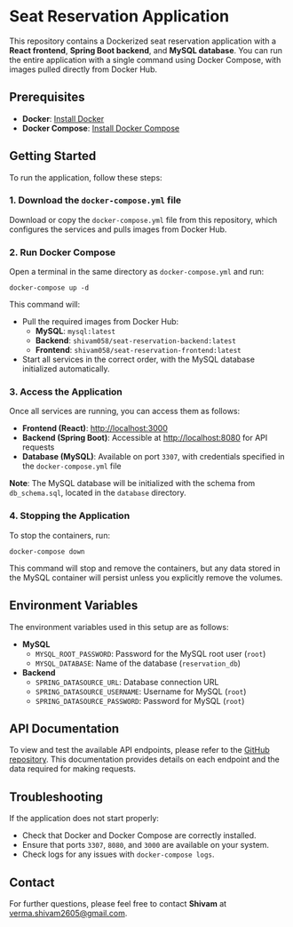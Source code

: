 Seat Reservation Application
============================

This repository contains a Dockerized seat reservation application with a **React frontend**, **Spring Boot backend**, and **MySQL database**. You can run the entire application with a single command using Docker Compose, with images pulled directly from Docker Hub.

Prerequisites
-------------

*   **Docker**: [Install Docker](https://docs.docker.com/get-docker/)
*   **Docker Compose**: [Install Docker Compose](https://docs.docker.com/compose/install/)

Getting Started
---------------

To run the application, follow these steps:

### 1\. Download the `docker-compose.yml` file

Download or copy the `docker-compose.yml` file from this repository, which configures the services and pulls images from Docker Hub.

### 2\. Run Docker Compose

Open a terminal in the same directory as `docker-compose.yml` and run:

    docker-compose up -d

This command will:

*   Pull the required images from Docker Hub:
    *   **MySQL**: `mysql:latest`
    *   **Backend**: `shivam058/seat-reservation-backend:latest`
    *   **Frontend**: `shivam058/seat-reservation-frontend:latest`
*   Start all services in the correct order, with the MySQL database initialized automatically.

### 3\. Access the Application

Once all services are running, you can access them as follows:

*   **Frontend (React)**: [http://localhost:3000](http://localhost:3000)
*   **Backend (Spring Boot)**: Accessible at [http://localhost:8080](http://localhost:8080) for API requests
*   **Database (MySQL)**: Available on port `3307`, with credentials specified in the `docker-compose.yml` file

**Note**: The MySQL database will be initialized with the schema from `db_schema.sql`, located in the `database` directory.

### 4\. Stopping the Application

To stop the containers, run:

    docker-compose down

This command will stop and remove the containers, but any data stored in the MySQL container will persist unless you explicitly remove the volumes.

Environment Variables
---------------------

The environment variables used in this setup are as follows:

*   **MySQL**
    *   `MYSQL_ROOT_PASSWORD`: Password for the MySQL root user (`root`)
    *   `MYSQL_DATABASE`: Name of the database (`reservation_db`)
*   **Backend**
    *   `SPRING_DATASOURCE_URL`: Database connection URL
    *   `SPRING_DATASOURCE_USERNAME`: Username for MySQL (`root`)
    *   `SPRING_DATASOURCE_PASSWORD`: Password for MySQL (`root`)

API Documentation
-----------------

To view and test the available API endpoints, please refer to the [GitHub repository](https://github.com/shivamverma-01/Seat-Booking-System/tree/main). This documentation provides details on each endpoint and the data required for making requests.

Troubleshooting
---------------

If the application does not start properly:

*   Check that Docker and Docker Compose are correctly installed.
*   Ensure that ports `3307`, `8080`, and `3000` are available on your system.
*   Check logs for any issues with `docker-compose logs`.

Contact
-------

For further questions, please feel free to contact **Shivam** at [verma.shivam2605@gmail.com](mailto:verma.shivam2605@gmail.com).
